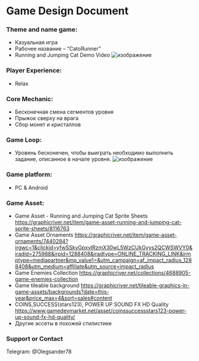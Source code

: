 
# Game Design Document

### Theme and name game:
- Казуальная игра
- Рабочее название – “CatoRunner”
- Running and Jumping Cat Demo Video 
![изображение](https://user-images.githubusercontent.com/79563332/168277792-dfb6a38a-61c0-430c-b1f4-78abae625c2b.png)

### Player Experience:
- Relax
### Core Mechanic:
- Бесконечная смена сегментов уровня 
- Прыжок сверху на врага
- Сбор монет и кристаллов
### Game Loop:
- Уровень бесконечен, чтобы выиграть необходимо выполнить задание, описанное в начале уровня. 
![изображение](https://user-images.githubusercontent.com/79563332/168277565-c3541953-f248-4933-a899-adcd8106a994.png)

### Game platform:
- PC & Android
### Game Asset:
-	Game Asset - Running and Jumping Cat Sprite Sheets 
https://graphicriver.net/item/game-asset-running-and-jumping-cat-sprite-sheets/8116763
-	Game Asset Ornaments 
https://graphicriver.net/item/game-asset-ornaments/7440284?irgwc=1&clickid=yfwSSkyGpxyIRzmX30wL5WzCUkGyys2QCWSWVY0&iradid=275988&irpid=1288408&iradtype=ONLINE_TRACKING_LINK&irmptype=mediapartner&mp_value1=&utm_campaign=af_impact_radius_1288408&utm_medium=affiliate&utm_source=impact_radius
-	Game Enemies Collection 
https://graphicriver.net/collections/4688905-game-enemies-collection
-	Game tileable background
https://graphicriver.net/tileable-graphics-in-game-assets/backgrounds?date=this-year&price_max=4&sort=sales#content
-	COINS,SUCCESS(stars123), POWER UP SOUND FX HD Quality
https://www.gamedevmarket.net/asset/coinssuccessstars123-power-up-sound-fx-hd-quality/
-	Другие ассеты в похожей стилистике


### Support or Contact

Telegram: @Olegsander78
